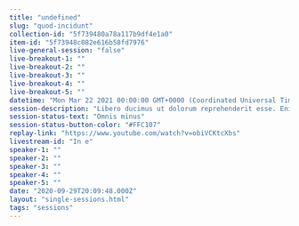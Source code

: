 ```yaml
---
title: "undefined"
slug: "quod-incidunt"
collection-id: "5f739480a78a117b9df4e1a0"
item-id: "5f73948c082e616b58fd7976"
live-general-session: "false"
live-breakout-1: ""
live-breakout-2: ""
live-breakout-3: ""
live-breakout-4: ""
live-breakout-5: ""
datetime: "Mon Mar 22 2021 00:00:00 GMT+0000 (Coordinated Universal Time)"
session-description: "Libero ducimus ut dolorum reprehenderit esse. Enim qui id id. Voluptatem qui beatae voluptas deserunt placeat dolorem. Minus quis quia et "
session-status-text: "Omnis minus"
session-status-button-color: "#FFC107"
replay-link: "https://www.youtube.com/watch?v=obiVCKtcXbs"
livestream-id: "In e"
speaker-1: ""
speaker-2: ""
speaker-3: ""
speaker-4: ""
speaker-5: ""
date: "2020-09-29T20:09:48.000Z"
layout: "single-sessions.html"
tags: "sessions"
---
```



